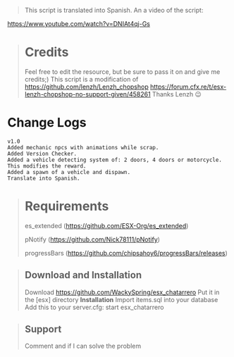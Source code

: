 >This script is translated into Spanish. An a video of the script: 

https://www.youtube.com/watch?v=DNIAt4qj-Gs






># Credits
 >Feel free to edit the resource, but be sure to pass it on and give me credits;)
>This script is a modification of https://github.com/lenzh/Lenzh_chopshop
> https://forum.cfx.re/t/esx-lenzh-chopshop-no-support-given/458261
>Thanks Lenzh :wink:

# Change Logs
```
v1.0
Added mechanic npcs with animations while scrap.
Added Version Checker.
Added a vehicle detecting system of: 2 doors, 4 doors or motorcycle. This modifies the reward.
Added a spawn of a vehicle and dispawn.
Translate into Spanish.

```


> # Requirements
> es_extended (https://github.com/ESX-Org/es_extended)
> 
> pNotify (https://github.com/Nick78111/pNotify)
> 
> progressBars (https://github.com/chipsahoy6/progressBars/releases)

>## Download and Installation
>Download https://github.com/WackySpring/esx_chatarrero
>Put it in the [esx] directory
>**Installation**
>Import items.sql into your database
>Add this to your server.cfg:
>start esx_chatarrero


>## Support 
>Comment and if I can solve the problem
